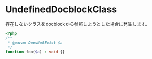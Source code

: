 # UndefinedDocblockClass
存在しないクラスをdocblockから参照しようとした場合に発生します。

```php
<?php
/** 
 * @param DoesNotExist $a 
 */
function foo($a) : void {}
```

